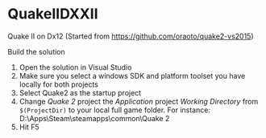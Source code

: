 # QuakeIIDXXII

Quake II on Dx12 (Started from https://github.com/oraoto/quake2-vs2015)

Build the solution
1. Open the solution in Visual Studio
2. Make sure you select a windows SDK and platform toolset you have locally for both projects
3. Select Quake2 as the startup project
4. Change *Quake 2* project the _Application_ project _Working Directory_ from `$(ProjectDir)` to your local full game folder. For instance: D:\Apps\Steam\steamapps\common\Quake 2
5. Hit F5


